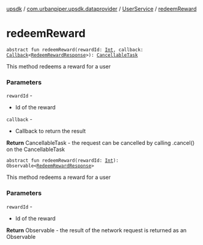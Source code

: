 [upsdk](../../index.md) / [com.urbanpiper.upsdk.dataprovider](../index.md) / [UserService](index.md) / [redeemReward](./redeem-reward.md)

# redeemReward

`abstract fun redeemReward(rewardId: `[`Int`](https://kotlinlang.org/api/latest/jvm/stdlib/kotlin/-int/index.html)`, callback: `[`Callback`](../-callback/index.md)`<`[`RedeemRewardResponse`](../../com.urbanpiper.upsdk.model.networkresponse/-redeem-reward-response/index.md)`>): `[`CancellableTask`](../-cancellable-task/index.md)

This method redeems a reward for a user

### Parameters

`rewardId` -
* Id of the reward

`callback` -
* Callback to return the result

**Return**
CancellableTask - the request can be cancelled by calling .cancel() on the CancellableTask

`abstract fun redeemReward(rewardId: `[`Int`](https://kotlinlang.org/api/latest/jvm/stdlib/kotlin/-int/index.html)`): Observable<`[`RedeemRewardResponse`](../../com.urbanpiper.upsdk.model.networkresponse/-redeem-reward-response/index.md)`>`

This method redeems a reward for a user

### Parameters

`rewardId` -
* Id of the reward

**Return**
Observable - the result of the network request is returned as an Observable


